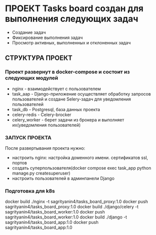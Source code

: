 # ПРОЕКТ Tasks board создан для выполнения следующих задач
- Создание задач
- Фиксирование выполнения задач
- Просмотр активных, выполненных и отклоненных задач

## СТРУКТУРА ПРОЕКТ
### Проект развернут в docker-compose и состоит из следующих модулей
- nginx - взаимодействует с пользователем
- task_aap - Django-приложение осуществляет обработку запросов пользователей и 
    создане Selery-задач для уведомления пользователей
- task_db - Postgresql, база данных проекта
- celery-redis - Celery-brocker
- celery_worker - берет задачи из брокера и выполняет их(уведомления пользователей)

### ЗАПУСК ПРОЕКТА
После развертывания проекта нужно:
- настроить nginx: настройка доменного имени. сертификатов ssl, портов
- создать суперпользователя(docker compose exec task_app python manage.py createsuperuser)
- настроить пользователей в админпанели Django

### Подготовка для k8s
docker build ./nginx -t sagrityanin4/tasks_board_proxy:1.0
docker push sagrityanin4/tasks_board_proxy:1.0
docker build ./django/celery -t sagrityanin4/tasks_board_worker:1.0
docker push sagrityanin4/tasks_board_worker:1.0
docker build ./django -t sagrityanin4/tasks_board_app:1.0
docker push sagrityanin4/tasks_board_app:1.0
